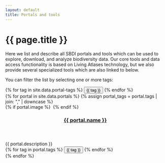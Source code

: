 ```yaml
---
layout: default
title: Portals and tools
---
```

# {{ page.title }}

Here we list and describe all SBDI portals and tools which can be used to explore, download, and analyze biodiversity data. Our core tools and data access functionality is based on Living Atlases technology, but we also provide several specialized tools which are also linked to below.

You can filter the list by selecting one or more tags:
<div class="mb-4 space-x-1 space-y-2">
  {% for tag in site.data.portal-tags %}
    <button data-filter="{{ tag | downcase }}" class="px-3 py-1 rounded-full bg-gray-200 text-gray-700 text-nowrap cursor-pointer">{{ tag }}</button>
  {% endfor %}
</div>

<div class="mt-8 grid grid-cols-1 lg:grid-cols-2 gap-6">
{% for portal in site.data.portals %}
  {% assign portal_tags = portal.tags | join: "," | downcase %}
  <article class="flex flex-col border border-slate-300 cursor-pointer hover:bg-slate-100 rounded-lg" onclick="location.href='{{ portal.link }}';" data-tags="{{ portal_tags }}">
    {% if portal.image %}
      <img src="/uploads/portals/{{ portal.image }}" class="h-48 {% if portal.image-full-width %}w-full rounded-t-lg{% else %}m-auto{% endif %}" alt="">
    {% endif %}
    <div class="flex-grow mx-4 my-2">
      <header>
        <h3><a href="{{ portal.link }}" class="no-underline">{{ portal.name }}</a></h3>
      </header>
      <div class="tool-description mb-1 text-slate-700">{{ portal.description }}</div>
    </div>
    <div class="mx-4 mb-4 sm:space-x-1 space-y-1 text-sm">
      {% for tag in portal.tags %}
        <button class="px-3 py-1 rounded-full bg-gray-200 text-gray-700 text-nowrap cursor-pointer">{{ tag }}</button>
      {% endfor %}
    </div>
  </article>
{% endfor %}
</div>

<script>
  document.addEventListener("DOMContentLoaded", () => {
    const filterButtons = document.querySelectorAll("[data-filter]");
    const portals = document.querySelectorAll("[data-tags]");

    const getActiveFiltersFromHash = () => {
      const hash = window.location.hash.slice(1); // remove '#'
      const params = new URLSearchParams(hash);
      const tags = params.get("tags");
      return tags ? new Set(tags.split(",")) : new Set();
    }

    const updateHash = () => {
      const params = new URLSearchParams();
      if (activeFilters.size > 0) {
        params.set("tags", [...activeFilters].join(","));
      }
      window.location.hash = params.toString();
    }

    const applyFilters = () => {
      portals.forEach(portal => {
        const tags = portal.dataset.tags.split(",");
        const visible = [...activeFilters].every(f => tags.includes(f));
        portal.style.display = visible || activeFilters.size === 0 ? "" : "none";
      });

      filterButtons.forEach(btn => {
        const tag = btn.dataset.filter;
        if (activeFilters.has(tag)) {
          btn.classList.add("bg-blue-600", "text-white");
          btn.classList.remove("bg-gray-200", "text-gray-700");
        } else {
          btn.classList.remove("bg-blue-600", "text-white");
          btn.classList.add("bg-gray-200", "text-gray-700");
        }
      });
    }

    // Init
    let activeFilters = getActiveFiltersFromHash();
    applyFilters();

    // Update filters on button click
    filterButtons.forEach(btn => {
      btn.addEventListener("click", () => {
        const tag = btn.dataset.filter;
        if (activeFilters.has(tag)) {
          activeFilters.delete(tag);
        } else {
          activeFilters.add(tag);
        }
        updateHash();
        applyFilters();
      });
    });

    // Handle back/forward navigation (hash changes)
    window.addEventListener("hashchange", () => {
      activeFilters = getActiveFiltersFromHash();
      applyFilters();
    });
  });
</script>